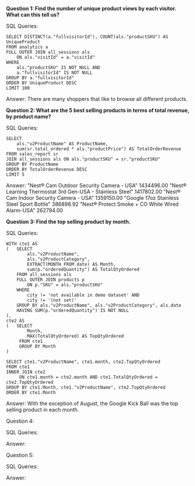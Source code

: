 **Question 1: Find the number of unique product views by each visitor. What can this tell us?**

SQL Queries:
```
SELECT DISTINCT(a."fullvisitorId"), COUNT(als."productSKU") AS UniqueProduct
FROM analytics a
FULL OUTER JOIN all_sessions als
	ON als."visitId" = a."visitId"
WHERE 
	als."productSKU" IS NOT NULL AND
	a."fullvisitorId" IS NOT NULL
GROUP BY a."fullvisitorId"
ORDER BY UniqueProduct DESC
LIMIT 100
```
Answer: 
There are many shoppers that like to browse all different products.

**Question 2: What are the 5 best selling products in terms of total revenue, by product name?**

SQL Queries:
```
SELECT 
	als."v2ProductName" AS ProductName,
	sum(sr.total_ordered * als."productPrice") AS TotalOrderRevenue
FROM sales_report sr
JOIN all_sessions als ON als."productSKU" = sr."productSKU"
GROUP BY ProductName
ORDER BY TotalOrderRevenue DESC
LIMIT 5
```
Answer:
"Nest® Cam Outdoor Security Camera - USA"	1434496.00
"Nest® Learning Thermostat 3rd Gen-USA - Stainless Steel"	1417802.00
"Nest® Cam Indoor Security Camera - USA"	1359150.00
"Google 17oz Stainless Steel Sport Bottle"	386898.92
"Nest® Protect Smoke + CO White Wired Alarm-USA"	262794.00

**Question 3: Find the top selling product by month.**

SQL Queries:
```
WITH cte1 AS
(	SELECT 
		als."v2ProductName",
		als."v2ProductCategory",
		EXTRACT(MONTH FROM date) AS Month,
		sum(p."orderedQuantity") AS TotalQtyOrdered
	FROM all_sessions als
	FULL OUTER JOIN products p
		ON p."SKU" = als."productSKU"
	WHERE 
		city != 'not available in demo dataset' AND
		city != '(not set)' 
	GROUP BY als."v2ProductName", als."v2ProductCategory", als.date
	HAVING SUM(p."orderedQuantity") IS NOT NULL
),
cte2 AS 
( 	SELECT 
		Month,
	 	MAX(TotalQtyOrdered) AS TopQtyOrdered
	 FROM cte1
	 GROUP BY Month
)

SELECT cte1."v2ProductName", cte1.month, cte2.TopQtyOrdered 
FROM cte1
INNER JOIN cte2
	 ON cte1.month = cte2.month AND cte1.TotalQtyOrdered = cte2.TopQtyOrdered
GROUP BY cte1.Month, cte1."v2ProductName", cte2.TopQtyOrdered 
ORDER BY cte1.Month
```

Answer:
With the exception of August, the Google Kick Ball was the top selling product in each month.


Question 4: 

SQL Queries:

Answer:



Question 5: 

SQL Queries:

Answer:
